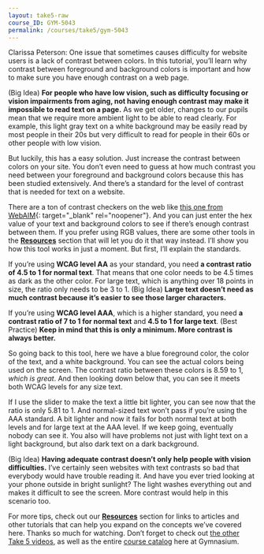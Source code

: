 ```yaml
---
layout: take5-raw
course_ID: GYM-5043
permalink: /courses/take5/gym-5043
---
```


Clarissa Peterson: One issue that sometimes causes difficulty for website users is a lack of contrast between colors. In this tutorial, you’ll learn why contrast between foreground and background colors is important and how to make sure you have enough contrast on a web page.

(Big Idea) **For people who have low vision, such as difficulty focusing or vision impairments from aging, not having enough contrast may make it impossible to read text on a page.** As we get older, changes to our pupils mean that we require more ambient light to be able to read clearly. For example, this light gray text on a white background may be easily read by most people in their 20s but very difficult to read for people in their 60s or other people with low vision.

But luckily, this has a easy solution. Just increase the contrast between colors on your site. You don’t even need to guess at how much contrast you need between your foreground and background colors because this has been studied extensively. And there’s a standard for the level of contrast that is needed for text on a website.

There are a ton of contrast checkers on the web like [this one from WebAIM][1]{: target="_blank" rel="noopener"}. And you can just enter the hex value of your text and background colors to see if there’s enough contrast between them. If you prefer using RGB values, there are some other tools in the [**Resources**](#tutorial-resources) section that will let you do it that way instead. I’ll show you how this tool works in just a moment. But first, I’ll explain the standards.

If you’re using **WCAG level AA** as your standard, you need **a contrast ratio of 4.5 to 1 for normal text**. That means that one color needs to be 4.5 times as dark as the other color. For large text, which is anything over 18 points in size, the ratio only needs to be 3 to 1. (Big Idea) **Large text doesn’t need as much contrast because it’s easier to see those larger characters.**

If you’re using **WCAG level AAA**, which is a higher standard, you need **a contrast ratio of 7 to 1 for normal text** and **4.5 to 1 for large text**. (Best Practice) **Keep in mind that this is only a minimum. More contrast is always better.**

So going back to this tool, here we have a blue foreground color, the color of the text, and a white background. You can see the actual colors being used on the screen. The contrast ratio between these colors is 8.59 to 1, *which is great*. And then looking down below that, you can see it meets both WCAG levels for any size text.

If I use the slider to make the text a little bit lighter, you can see now that the ratio is only 5.81 to 1. And normal-sized text won’t pass if you’re using the AAA standard. A bit lighter and now it fails for both normal text at both levels and for large text at the AAA level. If we keep going, eventually nobody can see it. You also will have problems not just with light text on a light background, but also dark text on a dark background.

(Big Idea) **Having adequate contrast doesn’t only help people with vision difficulties.** I’ve certainly seen websites with text contrasts so bad that everybody would have trouble reading it. And have you ever tried looking at your phone outside in bright sunlight? The light washes everything out and makes it difficult to see the screen. More contrast would help in this scenario too.

For more tips, check out our [**Resources**](#tutorial-resources) section for links to articles and other tutorials that can help you expand on the concepts we’ve covered here. Thanks so much for watching. Don’t forget to check out [the other Take 5 videos][2], as well as the entire [course catalog][3] here at Gymnasium.

[1]: https://webaim.org/resources/contrastchecker/
[2]: https://thegymnasium.com/take5
[3]: https://thegymnasium.com/courses
